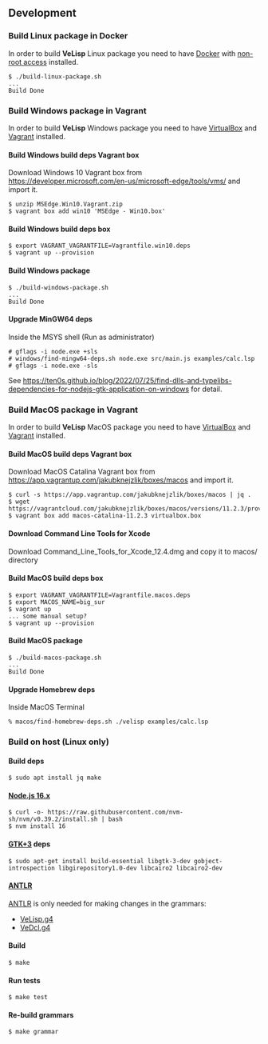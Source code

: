 ## Development

### Build Linux package in Docker

In order to build **VeLisp** Linux package you need to have
[Docker](https://docs.docker.com/installation/#installation) with [non-root access](https://docs.docker.com/engine/installation/linux/linux-postinstall/)
installed.

```
$ ./build-linux-package.sh
...
Build Done
```


### Build Windows package in Vagrant

In order to build **VeLisp** Windows package you need to have
[VirtualBox](https://www.virtualbox.org/wiki/Downloads) and
[Vagrant](https://www.vagrantup.com/downloads)
installed.

#### Build Windows build deps Vagrant box

Download Windows 10 Vagrant box from
https://developer.microsoft.com/en-us/microsoft-edge/tools/vms/
and import it.

```
$ unzip MSEdge.Win10.Vagrant.zip
$ vagrant box add win10 'MSEdge - Win10.box'
```

#### Build Windows build deps box

```
$ export VAGRANT_VAGRANTFILE=Vagrantfile.win10.deps
$ vagrant up --provision
```

#### Build Windows package

```
$ ./build-windows-package.sh
...
Build Done
```

#### Upgrade MinGW64 deps

Inside the MSYS shell (Run as administrator)

```
# gflags -i node.exe +sls
# windows/find-mingw64-deps.sh node.exe src/main.js examples/calc.lsp
# gflags -i node.exe -sls
```

See https://ten0s.github.io/blog/2022/07/25/find-dlls-and-typelibs-dependencies-for-nodejs-gtk-application-on-windows for detail.


### Build MacOS package in Vagrant

In order to build **VeLisp** MacOS package you need to have
[VirtualBox](https://www.virtualbox.org/wiki/Downloads) and
[Vagrant](https://www.vagrantup.com/downloads)
installed.

#### Build MacOS build deps Vagrant box

Download MacOS Catalina Vagrant box from
https://app.vagrantup.com/jakubknejzlik/boxes/macos
and import it.

```
$ curl -s https://app.vagrantup.com/jakubknejzlik/boxes/macos | jq .
$ wget https://vagrantcloud.com/jakubknejzlik/boxes/macos/versions/11.2.3/providers/virtualbox.box
$ vagrant box add macos-catalina-11.2.3 virtualbox.box
```

#### Download Command Line Tools for Xcode

Download Command_Line_Tools_for_Xcode_12.4.dmg and copy it to macos/ directory

#### Build MacOS build deps box

```
$ export VAGRANT_VAGRANTFILE=Vagrantfile.macos.deps
$ export MACOS_NAME=big_sur
$ vagrant up
... some manual setup?
$ vagrant up --provision
```

#### Build MacOS package

```
$ ./build-macos-package.sh
...
Build Done
```

#### Upgrade Homebrew deps

Inside MacOS Terminal

```
% macos/find-homebrew-deps.sh ./velisp examples/calc.lsp
```


### Build on host (Linux only)

#### Build deps

```
$ sudo apt install jq make
```

#### [Node.js 16.x](https://nodejs.org/dist/latest-v16.x/)

```
$ curl -o- https://raw.githubusercontent.com/nvm-sh/nvm/v0.39.2/install.sh | bash
$ nvm install 16
```

#### [GTK+3](https://www.gtk.org/) deps

```
$ sudo apt-get install build-essential libgtk-3-dev gobject-introspection libgirepository1.0-dev libcairo2 libcairo2-dev
```

#### [ANTLR](https://www.antlr.org/)

[ANTLR](https://www.antlr.org/) is only needed for making changes in the grammars:

* [VeLisp.g4](/grammar/VeLisp.g4)
* [VeDcl.g4](/grammar/VeDcl.g4)

#### Build

```
$ make
```

#### Run tests

```
$ make test
```

#### Re-build grammars

```
$ make grammar
```
